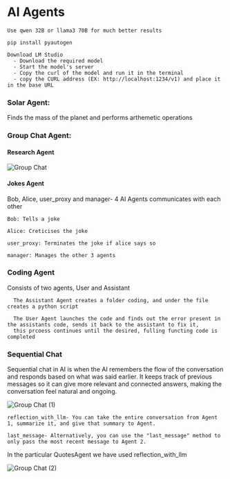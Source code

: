 # AI Agents

    Use qwen 32B or llama3 70B for much better results 

    pip install pyautogen

    Download LM Studio
      - Download the required model 
      - Start the model's server 
      - Copy the curl of the model and run it in the terminal 
      - copy the CURL address (EX: http://localhost:1234/v1) and place it in the base URL

### Solar Agent: 
  Finds the mass of the planet and performs arthemetic operations 

### Group Chat Agent: 

#### Research Agent

![Group Chat](https://github.com/user-attachments/assets/02d3f7b5-84f2-49f5-874e-7d53c11be935)

#### Jokes Agent
  Bob, Alice, user_proxy and manager- 4 AI Agents communicates with each other
  
    Bob: Tells a joke
  
    Alice: Creticises the joke
  
    user_proxy: Terminates the joke if alice says so
  
    manager: Manages the other 3 agents 

### Coding Agent 
  
   Consists of two agents, User and Assistant

      The Assistant Agent creates a folder coding, and under the file creates a python script 

      The User Agent launches the code and finds out the error present in the assistants code, sends it back to the assistant to fix it, 
      this prcoess continues until the desired, fulling functing code is completed

### Sequential Chat

Sequential chat in AI is when the AI remembers the flow of the conversation and responds based on what was said earlier. It keeps track of previous messages so it can give more relevant and connected answers, making the conversation feel natural and ongoing.

![Group Chat (1)](https://github.com/user-attachments/assets/82f5c3f9-f07f-43fa-bd60-b69c145ba114)

    reflection_with_llm- You can take the entire conversation from Agent 1, summarize it, and give that summary to Agent.
    
    last_message- Alternatively, you can use the "last_message" method to only pass the most recent message to Agent 2.

In the particular QuotesAgent we have used reflection_with_llm

![Group Chat (2)](https://github.com/user-attachments/assets/c5a06e95-f7b4-44cb-a59b-4c73b773c33e)



  
